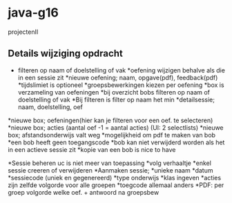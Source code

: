 # java-g16
projectenII

## Details wijziging opdracht

* filteren op naam of doelstelling of vak
*oefening wijzigen behalve als die in een sessie zit
*nieuwe oefening; naam, opgave(pdf), feedback(pdf)
*tijdslimiet is optioneel
*groepsbewerkingen kiezen per oefening
*box is verzameling van oefeningen
*bij overzicht bobs filteren op naam of doelstelling of vak
*Bij filteren is filter op naam het min
*detailsessie; naam, doelstelling, oef

*nieuwe box; oefeningen(hier kan je filteren voor een oef. te selecteren)
*nieuwe box; acties (aantal oef -1 = aantal acties) (UI: 2 selectlists)
*nieuwe box; afstandsonderwijs valt weg
*mogelijkheid om pdf te maken van bob
*een bob heeft geen toegangscode
*bob kan niet verwijderd worden als het in een actieve sessie zit
*kopie van een bob is nice to have

*Sessie beheren uc is niet meer van toepassing
*volg verhaaltje
*enkel sessie creeren of verwijderen
*Aanmaken sessie;
*unieke naam
*datum 
*sessiecode (uniek en gegenereerd)
*type onderwijs
*klas ingeven
*acties zijn zelfde volgorde voor alle groepen
*toegcode allemaal anders
*PDF: per groep volgorde welke oef. + antwoord na groepsbew
